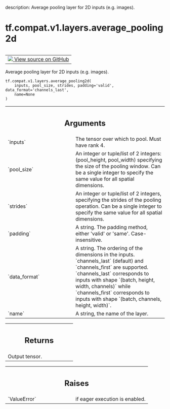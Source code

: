 description: Average pooling layer for 2D inputs (e.g. images).

<div itemscope itemtype="http://developers.google.com/ReferenceObject">
<meta itemprop="name" content="tf.compat.v1.layers.average_pooling2d" />
<meta itemprop="path" content="Stable" />
</div>

# tf.compat.v1.layers.average_pooling2d

<!-- Insert buttons and diff -->

<table class="tfo-notebook-buttons tfo-api nocontent" align="left">
<td>
  <a target="_blank" href="https://github.com/tensorflow/tensorflow/blob/r2.4/tensorflow/python/keras/legacy_tf_layers/pooling.py#L204-L242">
    <img src="https://www.tensorflow.org/images/GitHub-Mark-32px.png" />
    View source on GitHub
  </a>
</td>
</table>



Average pooling layer for 2D inputs (e.g. images).

<pre class="devsite-click-to-copy prettyprint lang-py tfo-signature-link">
<code>tf.compat.v1.layers.average_pooling2d(
    inputs, pool_size, strides, padding='valid', data_format='channels_last',
    name=None
)
</code></pre>



<!-- Placeholder for "Used in" -->


<!-- Tabular view -->
 <table class="responsive fixed orange">
<colgroup><col width="214px"><col></colgroup>
<tr><th colspan="2"><h2 class="add-link">Arguments</h2></th></tr>

<tr>
<td>
`inputs`
</td>
<td>
The tensor over which to pool. Must have rank 4.
</td>
</tr><tr>
<td>
`pool_size`
</td>
<td>
An integer or tuple/list of 2 integers: (pool_height, pool_width)
specifying the size of the pooling window.
Can be a single integer to specify the same value for
all spatial dimensions.
</td>
</tr><tr>
<td>
`strides`
</td>
<td>
An integer or tuple/list of 2 integers,
specifying the strides of the pooling operation.
Can be a single integer to specify the same value for
all spatial dimensions.
</td>
</tr><tr>
<td>
`padding`
</td>
<td>
A string. The padding method, either 'valid' or 'same'.
Case-insensitive.
</td>
</tr><tr>
<td>
`data_format`
</td>
<td>
A string. The ordering of the dimensions in the inputs.
`channels_last` (default) and `channels_first` are supported.
`channels_last` corresponds to inputs with shape
`(batch, height, width, channels)` while `channels_first` corresponds to
inputs with shape `(batch, channels, height, width)`.
</td>
</tr><tr>
<td>
`name`
</td>
<td>
A string, the name of the layer.
</td>
</tr>
</table>



<!-- Tabular view -->
 <table class="responsive fixed orange">
<colgroup><col width="214px"><col></colgroup>
<tr><th colspan="2"><h2 class="add-link">Returns</h2></th></tr>
<tr class="alt">
<td colspan="2">
Output tensor.
</td>
</tr>

</table>



<!-- Tabular view -->
 <table class="responsive fixed orange">
<colgroup><col width="214px"><col></colgroup>
<tr><th colspan="2"><h2 class="add-link">Raises</h2></th></tr>

<tr>
<td>
`ValueError`
</td>
<td>
if eager execution is enabled.
</td>
</tr>
</table>

